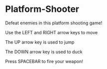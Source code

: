 # Platform-Shooter
Defeat enemies in this platform shooting game!

Use the LEFT and RIGHT arrow keys to move

The UP arrow key is used to jump

The DOWN arrow key is used to duck

Press SPACEBAR to fire your weapon!
